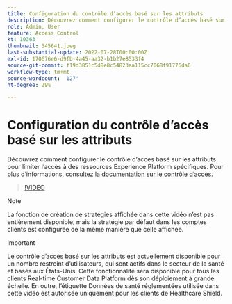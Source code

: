 ```yaml
---
title: Configuration du contrôle d’accès basé sur les attributs
description: Découvrez comment configurer le contrôle d’accès basé sur les attributs pour contrôler l’accès à des ressources Experience Platform spécifiques.
role: Admin, User
feature: Access Control
kt: 10363
thumbnail: 345641.jpeg
last-substantial-update: 2022-07-28T00:00:00Z
exl-id: 170676e6-d9fb-4a45-aa32-b1b27e8533f4
source-git-commit: f19d3851c5d8e8c54823aa115cc7068f91776da6
workflow-type: tm+mt
source-wordcount: '127'
ht-degree: 29%

---
```


# Configuration du contrôle d’accès basé sur les attributs

Découvrez comment configurer le contrôle d’accès basé sur les attributs pour limiter l’accès à des ressources Experience Platform spécifiques. Pour plus d’informations, consultez la [documentation sur le contrôle d’accès](https://experienceleague.adobe.com/docs/experience-platform/access-control/abac/overview.html?lang=fr).

>[!VIDEO](https://video.tv.adobe.com/v/345641?quality=12&learn=on)

>[!NOTE]
>
> La fonction de création de stratégies affichée dans cette vidéo n’est pas entièrement disponible, mais la stratégie par défaut dans les comptes clients est configurée de la même manière que celle affichée.

>[!IMPORTANT]
>
> Le contrôle d’accès basé sur les attributs est actuellement disponible pour un nombre restreint d’utilisateurs, qui sont actifs dans le secteur de la santé et basés aux États-Unis. Cette fonctionnalité sera disponible pour tous les clients Real-time Customer Data Platform dès son déploiement à grande échelle. En outre, l’étiquette Données de santé réglementées utilisée dans cette vidéo est autorisée uniquement pour les clients de Healthcare Shield.
